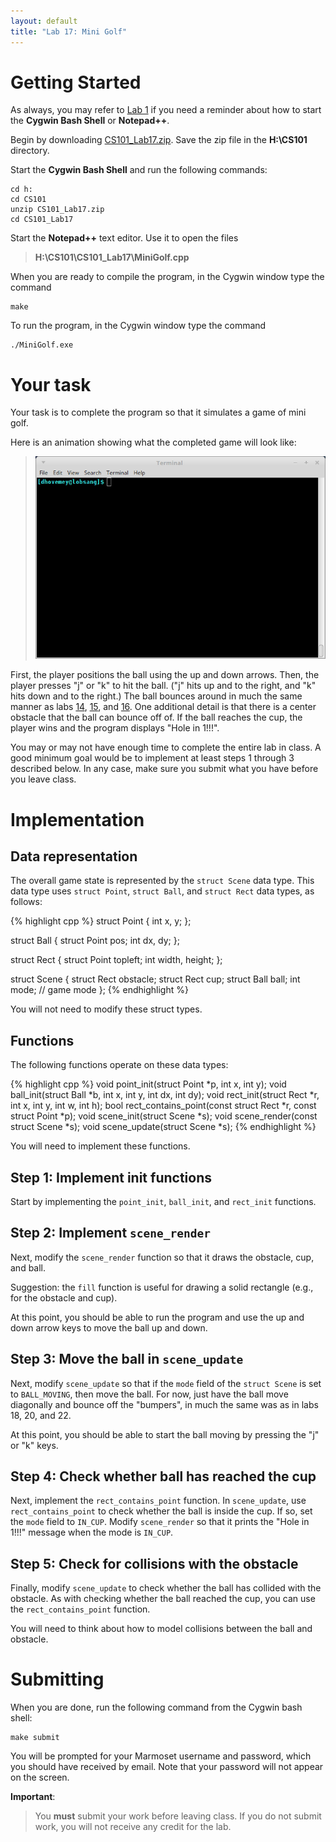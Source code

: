 ```yaml
---
layout: default
title: "Lab 17: Mini Golf"
---
```


# Getting Started

As always, you may refer to [Lab 1](lab01.html) if you need a reminder about how to start the **Cygwin Bash Shell** or **Notepad++**.

Begin by downloading [CS101\_Lab17.zip](CS101_Lab17.zip). Save the zip file in the **H:\\CS101** directory.

Start the **Cygwin Bash Shell** and run the following commands:

    cd h:
    cd CS101
    unzip CS101_Lab17.zip
    cd CS101_Lab17

Start the **Notepad++** text editor. Use it to open the files

> **H:\\CS101\\CS101\_Lab17\\MiniGolf.cpp**

When you are ready to compile the program, in the Cygwin window type the command

    make

To run the program, in the Cygwin window type the command

    ./MiniGolf.exe

# Your task

Your task is to complete the program so that it simulates a game of mini golf.

Here is an animation showing what the completed game will look like:

> ![mini golf](images/lab17/minigolf.gif)

First, the player positions the ball using the up and down arrows.  Then, the player presses "j" or "k" to hit the ball.  ("j" hits up and to the right, and "k" hits down and to the right.)  The ball bounces around in much the same manner as labs [14](lab14.html), [15](lab15.html), and [16](lab16.html).  One additional detail is that there is a center obstacle that the ball can bounce off of.  If the ball reaches the cup, the player wins and the program displays "Hole in 1!!!".

<div class="callout">
You may or may not have enough time to complete the entire lab in class.  A good minimum goal would be to implement at least steps 1 through 3 described below.  In any case, make sure you submit what you have before you leave class.
</div>

# Implementation

## Data representation

The overall game state is represented by the `struct Scene` data type.  This data type uses `struct Point`, `struct Ball`, and `struct Rect` data types, as follows:

{% highlight cpp %}
struct Point {
	int x, y;
};

struct Ball {
	struct Point pos;
	int dx, dy;
};

struct Rect {
	struct Point topleft;
	int width, height;
};

struct Scene {
	struct Rect obstacle;
	struct Rect cup;
	struct Ball ball;
	int mode; // game mode
};
{% endhighlight %}

You will not need to modify these struct types.

## Functions

The following functions operate on these data types:

{% highlight cpp %}
void point_init(struct Point *p, int x, int y);
void ball_init(struct Ball *b, int x, int y, int dx, int dy);
void rect_init(struct Rect *r, int x, int y, int w, int h);
bool rect_contains_point(const struct Rect *r, const struct Point *p);
void scene_init(struct Scene *s);
void scene_render(const struct Scene *s);
void scene_update(struct Scene *s);
{% endhighlight %}

You will need to implement these functions.

## Step 1: Implement init functions

Start by implementing the `point_init`, `ball_init`, and `rect_init` functions.

## Step 2: Implement `scene_render`

Next, modify the `scene_render` function so that it draws the obstacle, cup, and ball.

Suggestion: the `fill` function is useful for drawing a solid rectangle (e.g., for the obstacle and cup).

At this point, you should be able to run the program and use the up and down arrow keys to move the ball up and down.

## Step 3: Move the ball in `scene_update`

Next, modify `scene_update` so that if the `mode` field of the `struct Scene` is set to `BALL_MOVING`, then move the ball.  For now, just have the ball move diagonally and bounce off the "bumpers", in much the same was as in labs 18, 20, and 22.

At this point, you should be able to start the ball moving by pressing the "j" or "k" keys.

## Step 4: Check whether ball has reached the cup

Next, implement the `rect_contains_point` function.  In `scene_update`, use `rect_contains_point` to check whether the ball is inside the cup.  If so, set the `mode` field to `IN_CUP`.  Modify `scene_render` so that it prints the "Hole in 1!!!" message when the mode is `IN_CUP`.

## Step 5: Check for collisions with the obstacle

Finally, modify `scene_update` to check whether the ball has collided with the obstacle.  As with checking whether the ball reached the cup, you can use the `rect_contains_point` function.

You will need to think about how to model collisions between the ball and obstacle.

# Submitting

When you are done, run the following command from the Cygwin bash shell:

    make submit

You will be prompted for your Marmoset username and password, which you should have received by email. Note that your password will not appear on the screen.

**Important**:

> You **must** submit your work before leaving class. If you do not submit work, you will not receive any credit for the lab.
